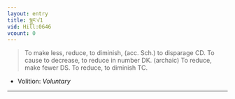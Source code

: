 ```yaml
---
layout: entry
title: སྙུང་√1
vid: Hill:0646
vcount: 0
---
```

> To make less, reduce, to diminish, (acc\. Sch\.) to disparage CD\. To cause to decrease, to reduce in number DK\. (archaic) To reduce, make fewer DS\. To reduce, to diminish TC\.

* Volition: _Voluntary_

---


